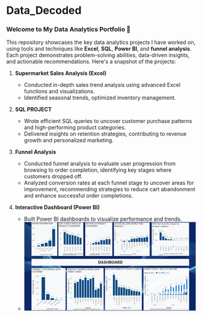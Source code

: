 # Data_Decoded
### Welcome to My Data Analytics Portfolio 🚀

This repository showcases the key data analytics projects I have worked on, using tools and techniques like **Excel**, **SQL**, **Power BI**, and **funnel analysis**. Each project demonstrates problem-solving abilities, data-driven insights, and actionable recommendations. Here's a snapshot of the projects:

1. **Supermarket Sales Analysis (Excel)**  
   - Conducted in-depth sales trend analysis using advanced Excel functions and visualizations.  
   - Identified seasonal trends, optimized inventory management.

2. **SQL PROJECT**  
   - Wrote efficient SQL queries to uncover customer purchase patterns and high-performing product categories.  
   - Delivered insights on retention strategies, contributing to revenue growth and personalized marketing.

3. **Funnel Analysis**  
   - Conducted funnel analysis to evaluate user progression from browsing to order completion, identifying key stages where customers dropped off.
   -  Analyzed conversion rates at each funnel stage to uncover areas for improvement, recommending strategies to reduce cart abandonment and enhance successful            order completions.  
4. **Interactive Dashboard (Power BI)**  
   - Built Power BI dashboards to visualize performance and trends.
   - ![Dashboard](Powerbi_project_dashboard.jpg)


     
      
